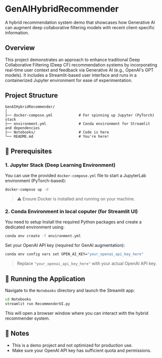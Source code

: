 # GenAIHybridRecommender

A hybrid recommendation system demo that showcases how Generative AI can augment deep collaborative filtering models with recent client-specific information.

##  Overview

This project demonstrates an approach to enhance traditional Deep Collaborative Filtering (Deep CF) recommendation systems by incorporating real-time user context and feedback via Generative AI (e.g., OpenAI's GPT models). It includes a Streamlit-based user interface and runs in a containerized Jupyter environment for ease of experimentation.

##  Project Structure

```
GenAIHybridRecommender/
│
├── docker-compose.yml            # For spinning up Jupyter (PyTorch) stack
├── environment.yml               # Conda environment for Streamlit and dependencies
├── Notebooks/                    # Code is here                   
└── README.md                     # You're here!
```

## 🧰 Prerequisites

### 1. Jupyter Stack (Deep Learning Environment)

You can use the provided `docker-compose.yml` file to start a JupyterLab environment (PyTorch-based):

```bash
docker-compose up -d
```

> ⚠️ Ensure Docker is installed and running on your machine.

### 2. Conda Environment in local coputer (for Streamlit UI)
You need to setup 
Install the required Python packages and create a dedicated environment using:

```bash
conda env create -f environment.yml
```

Set your OpenAI API key (required for GenAI augmentation):

```bash
conda env config vars set OPEN_AI_KEY="your_openai_api_key_here"
```

> Replace `"your_openai_api_key_here"` with your actual OpenAI API key.


## 🚀 Running the Application

Navigate to the `Notebooks` directory and launch the Streamlit app:

```bash
cd Notebooks
streamlit run RecommenderUI.py
```

This will open a browser window where you can interact with the hybrid recommender system.

## 📌 Notes

* This is a demo project and not optimized for production use.
* Make sure your OpenAI API key has sufficient quota and permissions.



